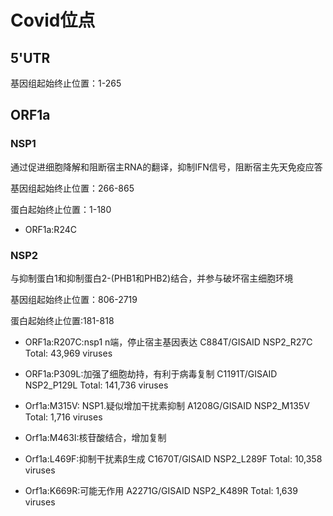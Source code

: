 # Covid位点
## 5'UTR
基因组起始终止位置：1-265
## ORF1a
### NSP1
通过促进细胞降解和阻断宿主RNA的翻译，抑制IFN信号，阻断宿主先天免疫应答

基因组起始终止位置：266-865

蛋白起始终止位置：1-180
+ ORF1a:R24C
### NSP2
与抑制蛋白1和抑制蛋白2-(PHB1和PHB2)结合，并参与破坏宿主细胞环境

基因组起始终止位置：806-2719

蛋白起始终止位置:181-818

+ ORF1a:R207C:nsp1 n端，停止宿主基因表达
	C884T/GISAID NSP2_R27C
  Total: 43,969 viruses
  
+ ORF1a:P309L:加强了细胞劫持，有利于病毒复制
	C1191T/GISAID NSP2_P129L
	Total: 141,736 viruses

+ Orf1a:M315V: NSP1.疑似增加干扰素抑制
	A1208G/GISAID  NSP2_M135V
	Total: 1,716 viruses

+ Orf1a:M463I:核苷酸结合，增加复制

+ Orf1a:L469F:抑制干扰素β生成
	C1670T/GISAID  NSP2_L289F
	Total: 10,358 viruses

+ Orf1a:K669R:可能无作用
	A2271G/GISAID NSP2_K489R
	Total: 1,639 viruses
